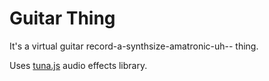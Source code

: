 Guitar Thing
====
It's a virtual guitar record-a-synthsize-amatronic-uh-- thing.











Uses <a href="https://github.com/Dinahmoe/tuna">tuna.js</a> audio effects library.